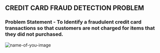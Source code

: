 ## CREDIT CARD FRAUD DETECTION PROBLEM
### Problem Statement - To Identify a fraudulent credit card transactions so that customers are not charged for items that they did not purchased.
![name-of-you-image](https://cdn.slidesharecdn.com/ss_thumbnails/creditcardfrauddetection-140719133724-phpapp01-thumbnail-4.jpg?cb=1405778467)
